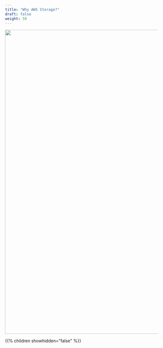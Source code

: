 ```yaml
---
title: "Why AWS Storage?"
draft: false
weight: 50
---
```


<img src='/images/why-aws-storage.png' width='1000px'>

{{% children showhidden="false" %}}
